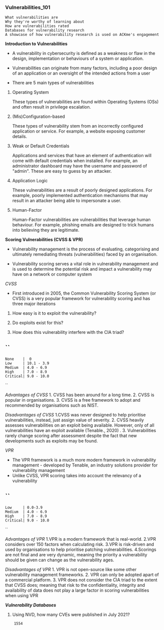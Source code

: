 ###  Vulnerabilities_101

```
What vulnerabilities are
Why they're worthy of learning about
How are vulnerabilities rated
Databases for vulnerability research
A showcase of how vulnerability research is used on ACKme's engagement
```
**Introduction to Vulnerabilities**

- A vulnerability in cybersecurity is defined as a weakness or flaw in the design, 	       implementation or behaviours of a system or application.
- Vulnerabilities can originate from many factors, including a poor design of an          application or an oversight of the intended actions from a user

- There are 5 main types of vulnerabilities

1. Operating System

	These types of vulnerabilities are found within Operating Systems (OSs) and often result in privilege escalation.

2. (Mis)Configuration-based

	These types of vulnerability stem from an incorrectly configured application or service. For example, a website exposing customer details.

3. Weak or Default Credentials

	Applications and services that have an element of authentication will come with default credentials when installed. For example, an administrator dashboard may have the username and password of "admin". These are easy to guess by an attacker. 

4. Application Logic

	These vulnerabilities are a result of poorly designed applications. For example, poorly implemented authentication mechanisms that may result in an attacker being able to impersonate a user.

5. Human-Factor

	Human-Factor vulnerabilities are vulnerabilities that leverage human behaviour. For example, phishing emails are designed to trick humans into believing they are legitimate.


**Scoring Vulnerabilities (CVSS & VPR)**

- Vulnerability management is the process of evaluating, categorising and ultimately remediating threats (vulnerabilities) faced by an organisation.

- Vulnerability scoring serves a vital role in vulnerability management and is used to determine the potential risk and impact a vulnerability may have on a network or computer system

*CVSS*

- First introduced in 2005, the Common Vulnerability Scoring System (or CVSS) is a very popular framework for vulnerability scoring and has three major iterations

 1. How easy is it to exploit the vulnerability?

 2. Do exploits exist for this?

 3. How does this vulnerability interfere with the CIA triad?

``
 ---------------------------
	None	|  0
	Low	    | 10.1 - 3.9
	Medium	| 4.0 - 6.9
	High	| 7.0 - 8.9
	Critical| 9.0 - 10.0
``

*Advantages of CVSS*
	1. CVSS has been around for a long time.
	2. CVSS is popular in organisations.
	3. CVSS is a free framework to adopt and recommended by organisations such as NIST.

*Disadvantages of CVSS*
	1.CVSS was never designed to help prioritise vulnerabilities, instead, just assign    value of severity.
	2. CVSS heavily assesses vulnerabilities on an exploit being available. However, only  of all vulnerabilities have an exploit available (Tenable., 2020) .
	3. Vulnerabilities rarely change scoring after assessment despite the fact that new developments such as exploits may be found.

*VPR*

- The VPR framework is a much more modern framework in vulnerability management - developed by Tenable, an industry solutions provider for vulnerability management
- Unlike CVSS, VPR scoring takes into account the relevancy of a vulnerability


``
 ---------------------------
	Low	    | 0.0-3.9
	Medium	| 4.0 - 6.9
	High	| 7.0 - 8.9
	Critical| 9.0 - 10.0
``

*Advantages of VPR*
	1.VPR is a modern framework that is real-world.
	2.VPR considers over 150 factors when calculating risk.
	3.VPR is risk-driven and used by organisations to help prioritise patching vulnerabilities.
	4.Scorings are not final and are very dynamic, meaning the priority a vulnerability should be given can change as the vulnerability ages.

*Disadvantages of VPR*
	1. VPR is not open-source like some other vulnerability management frameworks.
	2. VPR can only be adopted apart of a commercial platform.
	3. VPR does not consider the CIA triad to the extent that CVSS does; meaning that risk to the confidentiality, integrity and availability of data does not play a large factor in scoring vulnerabilities when using VPR

***Vulnerability Databases***

1. Using NVD, how many CVEs were published in July 2021?
```
	1554
```




